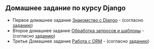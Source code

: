 ## Домашнее задание по курсу Djangо

 - Первое домашнее задание [Знакомство с Django](https://github.com/wolf24ru/Django_HW/tree/HW_1) - (согласно [заданию](https://github.com/netology-code/dj-homeworks/tree/drf/1.1-first-project))
 - Второе домашнее задание [Обработка запросов и шаблоны](https://github.com/wolf24ru/Django_HW/tree/HW_2) - (согласно [заданию](https://github.com/netology-code/dj-homeworks/tree/drf/1.2-requests-templates))
 - Третье Домашнее задание [Работа с ORM](https://github.com/wolf24ru/Django_HW/tree/HW_3) - (согласно [заданию](https://github.com/netology-code/dj-homeworks/tree/drf/2.1-databases))